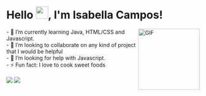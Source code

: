 <h1> Hello <img src="https://github.com/blackcater/blackcater/raw/master/images/Hi.gif" height="32" />, I'm Isabella Campos! </h1> 
<img align="right" alt="GIF" height="160px" src="https://media.giphy.com/media/du3J3cXyzhj75IOgvA/giphy.gif" />
- 🌱 I’m currently learning Java, HTML/CSS and Javascript.
<br>
- 👯 I’m looking to collaborate on any kind of project that I would be helpful
<br>
- 🤔 I’m looking for help with Javascript.
<br>
- ⚡ Fun fact: I love to cook sweet foods
<br>
<br>
<div>
  <a href = "mailto: isabellaszcamposs@gmail.com"><img src="https://img.shields.io/badge/-Gmail-%23EA4335?style=for-the-badge&logo=gmail&logoColor=white" target="_blank"></a>
  <a href="https://www.linkedin.com/in/isabellaszcampos/" target="_blank"><img src="https://img.shields.io/badge/-LinkedIn-%230077B5?style=for-the-badge&logo=linkedin&logoColor=white" target="_blank"></a>
</div>
